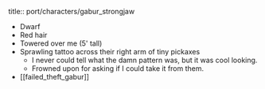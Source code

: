 title:: port/characters/gabur_strongjaw

- Dwarf
- Red hair
- Towered over me (5' tall)
- Sprawling tattoo across their right arm of tiny pickaxes
	- I never could tell what the damn pattern was, but it was cool looking.
	- Frowned upon for asking if I could take it from them.
- [[failed_theft_gabur]]